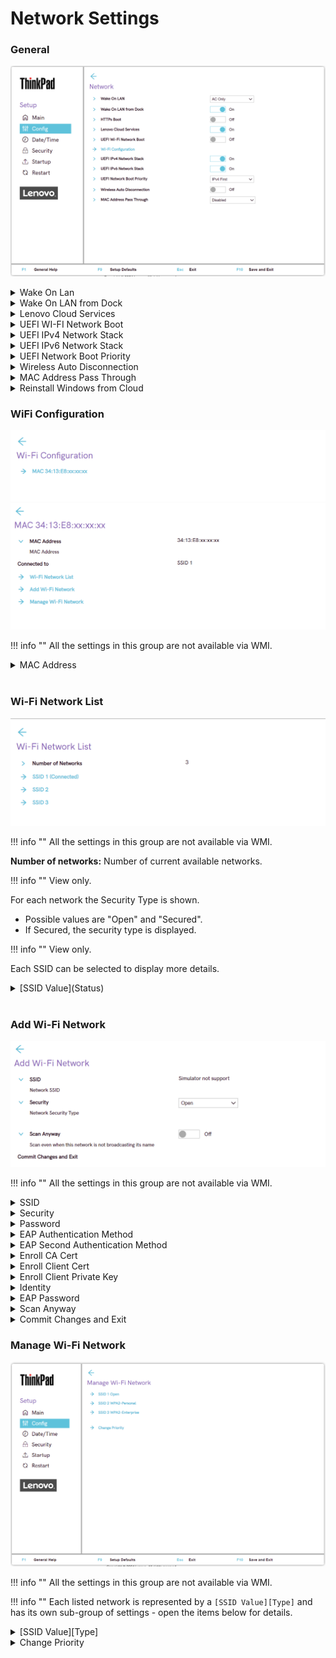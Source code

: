 # Network Settings #

### General ###

![](./img/tp_network.png)

<details><summary>Wake On Lan</summary>

Whether Wake On LAN function works only when AC is attached, or also when with battery power.

!!! info ""
    Only for ThinkPads with built-in Ethernet port.

Possible options: <br>

1.	**AC Only** - Default.
2.	Disabled
3.	AC and Battery

!!! info ""
    AC is required with magic packet type Wake On LAN.

!!! info ""
    Wake On LAN function may be blocked due to password configuration.

| WMI Setting name | Values | Locked by SVP | AMD/Intel |
|:---|:---|:---|:---|
| WakeOnLAN | Disable, ACOnly, ACandBattery, Enable | No | Both |

</details>

<details><summary>Wake On LAN from Dock</summary>

!!! info ""
    Only for ThinkPads with no Ethernet port.

!!! info ""
     Will not work while Secure Boot is disabled.

Possible options:

1.	**On** - Default.
2.	Off

!!! info ""
    Works only when ThinkPad USB-C Dock or ThinkPad Thunderbolt Dock is attached.

!!! info ""
    May be blocked due to password configuration.

| WMI Setting name | Values | Locked by SVP | AMD/Intel |
|:---|:---|:---|:---|
| WakeOnLANDock  | Disable, Enable | No | Both |

</details>

<details><summary>Lenovo Cloud Services</summary>

!!! info ""
    System connects Lenovo Cloud Services via HTTPs. DHCP option settings are not required.

!!! info ""
    This feature will not work while Secure Boot is disabled.

Possible options:

1.	**On** - Default.
2.	Off

**Lenovo Cloud Services Features**

Once this feature is switched `On`, it becomes available for selection in BIOS: [Startup](https://docs.lenovocdrt.com/#/bios/settings/thinkpad/startup), at either `Edit Boot Order`, or `Network Boot`, or via F12 Boot Menu.

Lenovo Cloud Services enables these additional options:

1. **Lenovo Cloud Deploy (ITC)** – sends Factory-Style images to customers for deployment in the field. More information: [Lenovo Cloud Deploy](https://www.lenovoclouddeploy.com/en/auth/welcome)
2. **Windows Virtual Desktop (VDI)** – provides VDI environment to customer. VDI itself will be setup by the customer (IT Admin). If this option is selected, then it will become available as a boot option.  
More information: <br> - [Client Virtualization & Infrastructure Solutions - Lenovo](https://www.lenovo.com/lt/lt/data-center/solutions/client-virtualization) <br> - [Windows Virtual Desktop](https://www.microsoft.com/en-us/microsoft-365/blog/2019/09/30/windows-virtual-desktop-generally-available-worldwide/).

| WMI Setting name | Values | Locked by SVP | AMD/Intel |
|:---|:---|:---|:---|
| LenovoCloudServices  | Disable, Enable | No | Intel |

</details>

<details><summary>UEFI WI-FI Network Boot</summary>

Wether to load UEFI Wi-Fi driver at next boot, able to connect to Access point.

Possible options:<br>

1. On
2. **Off** - Default.

!!! info ""
    Secure Boot must be enabled to use UEFI Network Boot.

| WMI Setting name | Values | Locked by SVP | AMD/Intel |
|:---|:---|:---|:---|
| WiFiNetworkBoot  | Disable, Enable | No | Intel |

</details>

<details><summary>UEFI IPv4 Network Stack</summary>

Whether to enable UEFI IPv4 Network Stack for UEFI environment.

Possible options:<br>

1. **On** - Default.
2. Off

| WMI Setting name | Values | Locked by SVP | AMD/Intel |
|:---|:---|:---|:---|
| IPv4NetworkStack  | Disable, Enable | No | Both |

</details>

<details><summary>UEFI IPv6 Network Stack</summary>

Whether to enable UEFI IPv6 Network Stack for UEFI environment.

Possible options:<br>

1. **On** - Default.
2. Off

| WMI Setting name | Values | Locked by SVP | AMD/Intel |
|:---|:---|:---|:---|
| IPv6NetworkStack  | Disable, Enable | No | Both |

</details>

<details><summary>UEFI Network Boot Priority</summary>

Select Network Stack priority for UEFI PXE Boot.

Possible options:

1. **IPv4 First** – Default.
2. IPv6 First

| WMI Setting name | Values | Locked by SVP | AMD/Intel |
|:---|:---|:---|:---|
| UefiPxeBootPriority  | IPv6First, IPv4First | No | Both |

</details>

<details><summary>Wireless Auto Disconnection</summary>

Whether to Auto Disconnect Wireless feature when Ethernet cable is connected to Ethernet LAN.

Possible states:

1. On
2. **Off** - Default.

| WMI Setting name | Values | Locked by SVP | AMD/Intel |
|:---|:---|:---|:---|
| WirelessAutoDisconnection  | Disable, Enable | No | Both |

</details>

<details><summary>MAC Address Pass Through</summary>

Whether to enable MAC Address Pass Through when dock is attached.

Possible options:

1. **Disabled** - Dock Ethernet uses its own MAC address. Default
2. Internal MAC Address - Dock Ethernet uses same MAC address as internal LAN.
3. Second MAC Address - Dock Ethernet uses the second MAC address that is stored in the system's EEPROM. This allows for a device-specific MAC address that is different from the internal NIC's MAC address so they can be managed separately if necessary.

!!! info ""
    For systems that do not have an internal NIC, the options are: <br> **off** - the dock will use it's own MAC Address <br> **on** - dock will use MAC address stored in the system EEPROM.

| WMI Setting name | Values | Locked by SVP | AMD/Intel |
|:---|:---|:---|:---|
| MACAddressPassThrough  | Disable, Enable, Second | No | Both |

</details>

<details><summary>Reinstall Windows from Cloud</summary>

Enable/Disable “Reinstall Windows from Cloud (Microsoft® Connected System Recovery)” in the App Menu invoked by F12.
Choosing Reinstall Windows from Cloud from the F12 menu will completely replace the system software, including all user files, and cannot be undone.This feature works with system-integrated Ethernet LAN or wireless LAN (only WPA2 personal). Secure Boot must be enabled to use Reinstall Windows from Cloud.
Please note that this feature is not compatible with Lenovo Cloud Boot. Do not attempt to start Lenovo Cloud Boot while Reinstall Windows from Cloud is enabled.

Possible options:

1. **Disabled** - Default.
2. Enable.


</details>

### WiFi Configuration ###

![](./img/tp_wifi1.png)
![](./img/tp_wifi2.png)

!!! info ""
    All the settings in this group are not available via WMI.

<details><summary>MAC Address</summary>

Media access control (MAC) address of the wireless network interface controller.

!!! info ""
    View only.

!!! info ""
    There could be several MAC addresses for machines that have several wireless network interface controllers (NICs).

For every MAC Address the following information is shown:

* MAC Address - Media access control (MAC) address of the selected wireless network interface controller.

!!! info ""
    View only.

Possible options:

   1. **Disconnected** - Default.
   2. Connected to [SSID]

!!! info ""
    Option `Connected to [SSID]` displays the ID of the wireless network.

</details>
<br>

### Wi-Fi Network List ###

![](./img/tp_wifinetworklist.png)

!!! info ""
     All the settings in this group are not available via WMI.

**Number of networks:** Number of current available networks.

!!! info ""
    View only.

For each network the Security Type is shown.

* Possible values are "Open" and "Secured".
* If Secured, the security type is displayed.

!!! info ""
    View only.

Each SSID can be selected to display more details.
<details><summary>[SSID Value](Status)</summary>

![](./img/tp_wifinetworkconfig.png)

<details><summary>Connection Status</summary>

Whether device is connected to this Wi-Fi network.

!!! info ""
    View only.

Possible statuses:

1.	**Disconnected** - Default.
2.	Connected

</details>

<details><summary>SSID</summary>

SSID (Service Set Identifier) is the name of the wireless network.

!!! info ""
    View only.

</details>

<details><summary>Security</summary>

Security type of this Wi-Fi network.

!!! info ""
    View only.

Possible options:

1.	Open
2.	WPA2-Personal
3.	**WPA2-Enterprise** - Default.
4. PEAP
5. EAP-TLS

</details>

<details><summary>Password</summary>

Enter password.

!!! info ""
    Visible only for networks with security WPA2-Personal.

!!! info ""
    Password length: 8-63 characters.

</details>

<details><summary>EAP Authentication Method</summary>

Select EAP Authentication Method.

Possible options:

1. PEAP
2.	EAP-TLS

</details>

<details><summary>EAP Second Authentication Method</summary>

Select EAP Second Authentication Method.

Possible options:

1. MSCHAPv2

</details>

<details><summary>Enroll CA Cert</summary>

Enroll CA (Certification Authority) certificate.

Empty by default.

!!! info ""
    Visible only for networks with security WPA2-Enterprise.

</details>

<details><summary>Enroll Client Cert</summary>

Enroll client certificate.

Empty by default.

!!! info ""
    Visible only for networks with security WPA2-Enterprise and if `EAP Authentication Method` is `EAP-TLS`.

</details>

<details><summary>Enroll Client Private Key</summary>

Enroll client private key.

Empty by default.

!!! info ""
    Visible only for networks with security WPA2-Enterprise and if `EAP Authentication Method` is `EAP-TLS`.

</details>

<details><summary>Identity</summary>

Identity value if there is any.

View only.

!!! info ""
    Identity length: 6-20 characters.

!!! info ""
    Visible only for networks with security WPA2-Enterprise.

</details>

<details><summary>EAP Password</summary>

Field for entering EAP password.

!!! info ""
    Password length: 1-63 characters.

!!! info ""
    Visible only for networks with security WPA2-Enterprise.

</details>

<details><summary>[Action]</summary>

Possible actions:

1.	Connect to this network - visible if device is not connected to this Wi-Fi network
2.	Disconnect - visible if device is connected to this Wi-Fi network

</details>

</details>
<br>

### Add Wi-Fi Network ###

![](./img/tp_addwifinetwork.png)

!!! info ""
     All the settings in this group are not available via WMI.

<details><summary>SSID</summary>

Field for entering SSID value.

</details>

<details><summary>Security</summary>

Select the security type of this Wi-Fi network.

Possible options:

1.	**Open** – Default
2.	WPA2 – Personal
3.	WPA2 – Enterprise

</details>

<details><summary>Password</summary>

Enter password.

!!! info ""
    Visible only for a network with security WPA2-Personal.

!!! info ""
    Password length: 8-63 characters.

</details>

<details><summary>EAP Authentication Method</summary>

!!! info ""
    Visible only for a network with security WPA2-Enterprise.

Possible options:

1.	**PEAP** – Default
2.	EAP-TLS

</details>

<details><summary>EAP Second Authentication Method</summary>

!!! info ""
    Visible only for a network with security WPA2-Enterprise and if `EAP Authentication Method` is `PEAP`.

Possible options:

1.	**MSCHAPv2** – Default.

</details>

<details><summary>Enroll CA Cert</summary>

Enroll CA (Certification Authority) certificate.

Empty by default.

!!! info ""
    Visible only for networks with security WPA2-Enterprise.

</details>

<details><summary>Enroll Client Cert</summary>

Enroll client certificate.

Empty by default.

!!! info ""
    Visible only for networks with security WPA2-Enterprise and if `EAP Authentication Method` is `EAP-TLS`.

</details>

<details><summary>Enroll Client Private Key</summary>

Enroll client private key.

Empty by default.

!!! info ""
    Visible only for networks with security WPA2-Enterprise and if `EAP Authentication Method` is `EAP-TLS`.

</details>

<details><summary>Identity</summary>

Enter identity value (if there is any).

!!! info ""
    Identity length: 6-20 characters.

!!! info ""
    Visible only for a network with security WPA2-Enterprise.

</details>

<details><summary>EAP Password</summary>

Field for entering EAP password.

!!! info ""
    Password length: 1-63 characters.

!!! info ""
    Visible only for a network with security WPA2-Enterprise.

</details>

<details><summary>Scan Anyway</summary>

Possible options:

1.	**On** - the network will be scanned when it does not broadcast its name. Default.
2.	Off - the network will not be scanned when it does not broadcast its name.

Visible only for a network with security WPA2-Enterprise.

</details>

<details><summary>Commit Changes and Exit</summary>

This is the option to save changes and exits back to the Manage Wi-Fi network page.

</details>

### Manage Wi-Fi Network ###

![](./img/tp_managewifilist.png)

!!! info ""
     All the settings in this group are not available via WMI.

!!! info ""
    Each listed network is represented by a `[SSID Value][Type]` and has its own sub-group of settings - open the items below for details.

<details><summary>[SSID Value][Type] </summary>

SSID value and its type.

Every SSID on the list leads to details for this network.

See descriptions below.

![](./img/tp_managewificonfig.png)

<details><summary>SSID</summary>

Field for editing SSID value.

</details>

<details><summary>Security</summary>

Select the security type of this Wi-Fi network.

!!! info ""
    Default value depends on the network.

Possible options:

1.	Open
2.	WPA2-Personal
3.	WPA2-Enterprise

</details>

<details><summary>Password</summary>

Enter password.

!!! info ""
    Visible only for a network with security WPA2-Personal.

!!! info ""
    Password length: 8-63 characters.

</details>

<details><summary>EAP Authentication Method</summary>

Select EAP Authentication Method.

Possible options:

1.	**PEAP** – Default
2.	EAP-TLS

Visible only for a network with security WPA2-Enterprise.

</details>

<details><summary>EAP Second Authentication Method</summary>

Select Second EAP Authentication Method.

Possible options:

1.	**MSCHAPv2** – Default.

!!! info ""
    Visible only for a network with security WPA2-Enterprise and if `EAP Authentication Method` is `PEAP`.

</details>

<details><summary>Enroll CA Cert</summary>

Enroll CA (Certification Authority) certificate.

Empty by default.

!!! info ""
    Visible only for networks with security WPA2-Enterprise.

</details>

<details><summary>Enroll Client Cert</summary>

Enroll client certificate.

Empty by default.

!!! info ""
    Visible only for networks with security WPA2-Enterprise and if `EAP Authentication Method` is `EAP-TLS`.

</details>

<details><summary>Enroll Client Private Key</summary>

Enroll client private key.

Empty by default.

!!! info ""
    Visible only for networks with security WPA2-Enterprise and if `EAP Authentication Method` is `EAP-TLS`.

</details>

<details><summary>Identity</summary>

Enter identity value (if there is any).

!!! info ""
    Identity length: 6-20 characters.<br>

!!! info ""
    Visible only for a network with security WPA2-Enterprise.

</details>

<details><summary>EAP Password</summary>

Enter EAP password.

!!! info ""
    Password length: 1-63 characters.

!!! info ""
    Visible only for a network with security WPA2-Enterprise.

</details>

<details><summary>Scan Anyway</summary>

Whether the network will be scanned anyway, even if it does not broadcast its name.

Possible options:

1.	On
2.	**Off** - Default.

!!! info ""
    Visible only for a network with security WPA2-Enterprise.

</details>

<details><summary>Commit Changes and Exit</summary>

Save changes and exits back to the Manage Wi-Fi network page.

</details>

<details><summary>Forget This Network</summary>

Forget the settings for the selected network and disconnect from it.

</details>

</details>

<details><summary>Change Priority</summary>

View list of saved Wi-Fi networks.

!!! info ""
    The option will show a warning message if Network List is empty.

See descriptions below.

![](./img/managewifipriority.png)

<details><summary>Priority List</summary>

List of SSIDs of the saved networks.

</details>

<details><summary>Commit Changes and Exit</summary>

Save changes and exits back to the Manage Wi-Fi network page.

</details>

</details>
